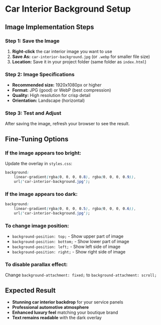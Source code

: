 # Car Interior Background Setup

## Image Implementation Steps

### Step 1: Save the Image
1. **Right-click** the car interior image you want to use
2. **Save As:** `car-interior-background.jpg` (or `.webp` for smaller file size)
3. **Location:** Save it in your project folder (same folder as `index.html`)

### Step 2: Image Specifications
- **Recommended size:** 1920x1080px or higher
- **Format:** JPG (good) or WebP (best compression)
- **Quality:** High resolution for crisp detail
- **Orientation:** Landscape (horizontal)

### Step 3: Test and Adjust
After saving the image, refresh your browser to see the result.

## Fine-Tuning Options

### If the image appears too bright:
Update the overlay in `styles.css`:
```css
background: 
    linear-gradient(rgba(0, 0, 0, 0.8), rgba(0, 0, 0, 0.9)),
    url('car-interior-background.jpg');
```

### If the image appears too dark:
```css
background: 
    linear-gradient(rgba(0, 0, 0, 0.5), rgba(0, 0, 0, 0.6)),
    url('car-interior-background.jpg');
```

### To change image position:
- `background-position: top;` - Show upper part of image
- `background-position: bottom;` - Show lower part of image
- `background-position: left;` - Show left side of image
- `background-position: right;` - Show right side of image

### To disable parallax effect:
Change `background-attachment: fixed;` to `background-attachment: scroll;`

## Expected Result
- **Stunning car interior backdrop** for your service panels
- **Professional automotive atmosphere**
- **Enhanced luxury feel** matching your boutique brand
- **Text remains readable** with the dark overlay 